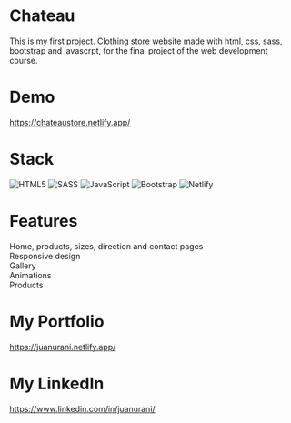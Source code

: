 # Chateau
This is my first project. Clothing store website made with html, css, sass, bootstrap and javascrpt, for the final project of the web development course.

# Demo
https://chateaustore.netlify.app/

# Stack
![HTML5](https://img.shields.io/badge/html5-%23E34F26.svg?style=for-the-badge&logo=html5&logoColor=white)
![SASS](https://img.shields.io/badge/SASS-hotpink.svg?style=for-the-badge&logo=SASS&logoColor=white)
![JavaScript](https://img.shields.io/badge/javascript-%23323330.svg?style=for-the-badge&logo=javascript&logoColor=%23F7DF1E)
![Bootstrap](https://img.shields.io/badge/bootstrap-%23563D7C.svg?style=for-the-badge&logo=bootstrap&logoColor=white)
![Netlify](https://img.shields.io/badge/netlify-%23000000.svg?style=for-the-badge&logo=netlify&logoColor=#00C7B7)

# Features
Home, products, sizes, direction and contact pages <br>
Responsive design <br>
Gallery <br>
Animations <br>
Products <br>

# My Portfolio
https://juanurani.netlify.app/

# My LinkedIn
https://www.linkedin.com/in/juanurani/
